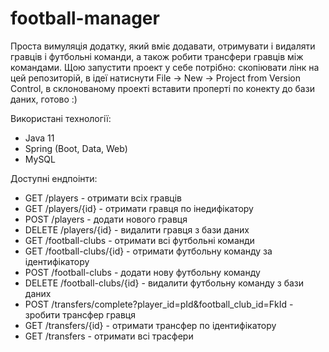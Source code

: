 ﻿# football-manager
 
 Проста вимуляція додатку, який вміє додавати, отримувати і видаляти гравців і футбольні команди, а також робити трансфери гравців між командами. Щою запустити проект у себе потрібно: скопіювати лінк на цей репозиторій, в ідеї натиснути File -> New -> Project from Version Control, в склонованому проекті вставити проперті по конекту до бази даних, готово :)
 
 Використані технології:
 - Java 11
 - Spring (Boot, Data, Web)
 - MySQL
 
 Доступні ендпоінти:
* GET /players - отримати всіх гравців
* GET /players/{id} - отримати гравця по інедифікатору
* POST /players - додати нового гравця
* DELETE /players/{id} - видалити гравця з бази даних
* GET /football-clubs - отримати всі футбольні команди
* GET /football-clubs/{id} - отримати футбольну команду за ідентифікатору
* POST /football-clubs - додати нову футбольну команду
* DELETE /football-clubs/{id} - видалити футбольну команду з бази даних
* POST /transfers/complete?player_id=pId&football_club_id=FkId - зробити трансфер гравця
* GET /transfers/{id} - отримати трансфер по ідентифікатору
* GET /transfers - отримати всі трасфери
